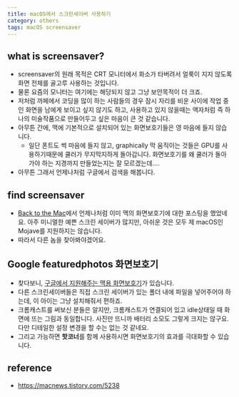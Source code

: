 ```yaml
---
title: macOS에서 스크린세이버 사용하기 
category: others
tags: macOS screensaver 
---
```


## what is screensaver?

- screensaver의 원래 목적은 CRT 모니터에서 화소가 타버려서 얼룩이 지지 않도록 화면 전체를 골고루 사용하는 것입니다. 
- 물론 요즘의 모니터는 여기에는 해당되지 않고 그냥 보안목적이 더 크죠. 
- 저처럼 까페에서 코딩을 많이 하는 사람들의 경우 잠시 자리를 비운 사이에 작업 중인 화면을 남에게 보이고 싶지 않기도 하고, 사용하고 있지 않을때는 액자처럼 즉 하나의 미술작품으로 만들어두고 싶은 마음이 큰 것 같습니다. 
- 아무튼 간에, 맥에 기본적으로 설치되어 있는 화면보호기들은 영 마음에 들지 않습니다. 
    - 일단 폰트도 썩 마음에 들지 않고, graphically 막 움직이는 것들은 GPU를 사용하기때문에 쿨러가 무지막지하게 돌아갑니다. 화면보호기를 왜 쿨러가 돌아가야 하는 지경까지 만들었는지는 잘 모르겠는데....
- 아무튼 그래서 언제나처럼 구글에서 검색을 해봅니다. 

## find screensaver

- [Back to the Mac](https://macnews.tistory.com/1330)에서 언제나처럼 이미 맥의 화면보호기에 대한 포스팅을 했었네요. 아주 미니멀한 예쁜 스크린 세이버가 많지만, 아쉬운 것은 모두 제 macOS인 Mojave를 지원하지는 않습니다. 
- 따라서 다른 놈을 찾아봐야겠어요. 

## Google featuredphotos 화면보호기 

- 찾다보니, [구글에서 지원해주는 맥용 화면보호기](https://plus.google.com/featuredphotos)가 있습니다. 
- 다른 스크린세이버들은 직접 스크린 세이버가 있는 폴더 내에 파일을 넣어주어야 하는데, 이 아이는 그냥 설치해줘서 편하죠. 
- 크롬캐스트를 써보신 분들은 알지만, 크롬캐스트가 연결되어 있고 idle상태일 때 화면에 뜨는 그림과 동일합니다. 사진만 뜨니까 배터리 소모도 그렇게 크지는 않구요. 다만 디테일한 설정 변경을 할 수는 없는 것 같네요. 
- 그리고 가능하면 **핫코너**를 함께 사용하시면 화면보호기의 효과를 극대화할 수 있습니다.



## reference

- <https://macnews.tistory.com/5238>
